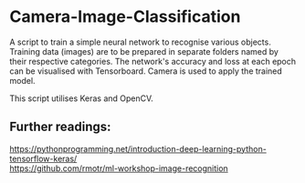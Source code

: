 # Camera-Image-Classification
A script to train a simple neural network to recognise various objects. Training data (images) are to be prepared in separate folders 
named by their respective categories. The network's accuracy and loss at each epoch can be visualised with Tensorboard. 
Camera is used to apply the trained model.

This script utilises Keras and OpenCV.

## Further readings:
https://pythonprogramming.net/introduction-deep-learning-python-tensorflow-keras/  
https://github.com/rmotr/ml-workshop-image-recognition
